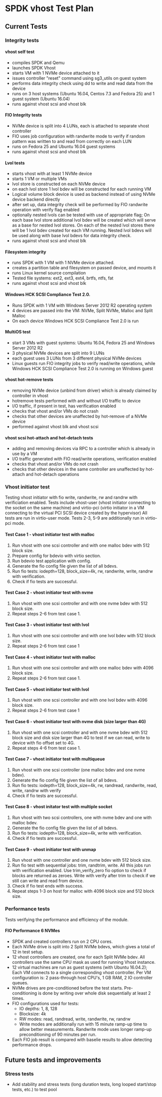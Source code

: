 # SPDK vhost Test Plan

## Current Tests

### Integrity tests

#### vhost self test
- compiles SPDK and Qemu
- launches SPDK Vhost
- starts VM with 1 NVMe device attached to it
- issues controller "reset" command using sg3_utils on guest system
- performs data integrity check using dd to write and read data from the device
- runs on 3 host systems (Ubuntu 16.04, Centos 7.3 and Fedora 25)
  and 1 guest system (Ubuntu 16.04)
- runs against vhost scsi and vhost blk

#### FIO Integrity tests
- NVMe device is split into 4 LUNs, each is attached to separate vhost controller
- FIO uses job configuration with randwrite mode to verify if random pattern was
  written to and read from correctly on each LUN
- runs on Fedora 25 and Ubuntu 16.04 guest systems
- runs against vhost scsi and vhost blk

#### Lvol tests
- starts vhost with at least 1 NVMe device
- starts 1 VM or multiple VMs
- lvol store is constructed on each NVMe device
- on each lvol store 1 lvol bdev will be constructed for each running VM
- Logical volume block device is used as backend instead of using
  NVMe device backend directly
- after set up, data integrity check will be performed by FIO randwrite
  operation with verify flag enabled
- optionally nested lvols can be tested with use of appropriate flag;
  On each base lvol store additional lvol bdev will be created which will
  serve as a base for nested lvol stores.
  On each of the nested lvol stores there will be 1 lvol bdev created for each
  VM running. Nested lvol bdevs will be used along with base lvol bdevs for
  data integrity check.
- runs against vhost scsi and vhost blk

#### Filesystem integrity
- runs SPDK with 1 VM with 1 NVMe device attached.
- creates a partition table and filesystem on passed device, and mounts it
- runs Linux kernel source compilation
- Tested file systems: ext2, ext3, ext4, brtfs, ntfs, fat
- runs against vhost scsi and vhost blk

#### Windows HCK SCSI Compliance Test 2.0.
- Runs SPDK with 1 VM with Windows Server 2012 R2 operating system
- 4 devices are passed into the VM: NVMe, Split NVMe, Malloc and Split Malloc
- On each device Windows HCK SCSI Compliance Test 2.0 is run

#### MultiOS test
- start 3 VMs with guest systems: Ubuntu 16.04, Fedora 25 and Windows Server 2012 R2
- 3 physical NVMe devices are split into 9 LUNs
- each guest uses 3 LUNs from 3 different physical NVMe devices
- Linux guests run FIO integrity jobs to verify read/write operations,
    while Windows HCK SCSI Compliance Test 2.0 is running on Windows guest

#### vhost hot-remove tests
- removing NVMe device (unbind from driver) which is already claimed
    by controller in vhost
- hotremove tests performed with and without I/O traffic to device
- I/O traffic, if present in test, has verification enabled
- checks that vhost and/or VMs do not crash
- checks that other devices are unaffected by hot-remove of a NVMe device
- performed against vhost blk and vhost scsi

#### vhost scsi hot-attach and hot-detach tests
- adding and removing devices via RPC to a controller which is already in use by a VM
- I/O traffic generated with FIO read/write operations, verification enabled
- checks that vhost and/or VMs do not crash
- checks that other devices in the same controller are unaffected by hot-attach
    and hot-detach operations

### Vhost initiator test
Testing vhost initiator with fio write, randwrite, rw and randrw with verificiation enabled.
Tests include vhost-user (vhost initiator connecting to the socket on the same machine)
and virtio-pci (virtio initiator in a VM connecting to the virtual PCI SCSI device created by the hypervisor)
All tests are run in virtio-user mode. Tests 2-3, 5-9 are additionally run in virtio-pci mode.

#### Test Case 1 - vhost initiator test with malloc
1. Run vhost with one scsi controller and with one malloc bdev with 512 block size.
2. Prepare config for bdevio with virtio section.
3. Run bdevio test application with config.
4. Generate the fio config file given the list of all bdevs.
5. Run fio tests: iodepth=128, block_size=4k, rw, randwrite, write, randrw with verification.
6. Check if fio tests are successful.

#### Test Case 2 - vhost initiator test with nvme
1. Run vhost with one scsi controller and with one nvme bdev with 512 block size.
2. Repeat steps 2-6 from test case 1.

#### Test Case 3 - vhost initiator test with lvol
1. Run vhost with one scsi controller and with one lvol bdev with 512 block size.
2. Repeat steps 2-6 from test case 1

#### Test Case 4 - vhost initiator test with malloc
1. Run vhost with one scsi controller and with one malloc bdev with 4096 block size.
2. Repeat steps 2-6 from test case 1.

#### Test Case 5 - vhost initiator test with lvol
1. Run vhost with one scsi controller and with one lvol bdev with 4096 block size.
2. Repeat steps 2-6 from test case 1

#### Test Case 6 - vhost initiator test with nvme disk (size larger than 4G)
1. Run vhost with one scsi controller and with one nvme bdev with 512 block size and disk size larger than 4G
   to test if we can read, write to device with fio offset set to 4G.
2. Repeat steps 4-6 from test case 1.

#### Test Case 7 - vhost initiator test with multiqueue
1. Run vhost with one scsi controller (one malloc bdev and one nvme bdev).
2. Generate the fio config file given the list of all bdevs.
3. Run fio tests: iodepth=128, block_size=4k, rw, randread, randwrite, read, write, randrw with verify
4. Check if fio tests are successful.

#### Test Case 8 - vhost initator test with multiple socket
1. Run vhost with two scsi controllers, one with nvme bdev and one with malloc bdev.
2. Generate the fio config file given the list of all bdevs.
3. Run fio tests: iodepth=128, block_size=4k, write with verification.
4. Check if fio tests are successful.

#### Test Case 9 - vhost initiator test with unmap
1. Run vhost with one controller and one nvme bdev with 512 block size.
2. Run fio test with sequential jobs: trim, randtrim, write.
   All this jobs run with verification enabled.
   Use trim_verify_zero fio option to check if blocks are returned as zeroes.
   Write with verify after trim to check if we still can write and read from device.
3. Check if fio test ends with success.
4. Repeat steps 1-3 on host for malloc with 4096 block size and 512 block size.

### Performance tests
Tests verifying the performance and efficiency of the module.

#### FIO Performance 6 NVMes
- SPDK and created controllers run on 2 CPU cores.
- Each NVMe drive is split into 2 Split NVMe bdevs, which gives a total of 12
  in test setup.
- 12 vhost controllers are created, one for each Split NVMe bdev. All controllers
  use the same CPU mask as used for running Vhost instance.
- 12 virtual machines are run as guest systems (with Ubuntu 16.04.2); Each VM
  connects to a single corresponding vhost controller.
  Per VM configuration is: 2 pass-through host CPU's, 1 GB RAM, 2 IO controller queues.
- NVMe drives are pre-conditioned before the test starts. Pre-conditioning is done by
  writing over whole disk sequentially at least 2 times.
- FIO configurations used for tests:
    - IO depths: 1, 8, 128
    - Blocksize: 4k
    - RW modes: read, randread, write, randwrite, rw, randrw
    - Write modes are additionally run with 15 minute ramp-up time to allow better
    measurements. Randwrite mode uses longer ramp-up preconditioning of 90 minutes per run.
- Each FIO job result is compared with baselie results to allow detecting performance drops.

## Future tests and improvements

### Stress tests
- Add stability and stress tests (long duration tests, long looped start/stop tests, etc.)
to test pool

